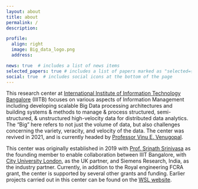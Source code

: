 ```yaml
---
layout: about
title: about
permalink: /
description:

profile:
  align: right
  image: Big_data_logo.png
  address:

news: true  # includes a list of news items
selected_papers: true # includes a list of papers marked as "selected={true}"
social: true  # includes social icons at the bottom of the page
---
```


This research center at [International Institute of Information Technology Bangalore](https://www.iiitb.ac.in/) (IIITB) focuses on various aspects of Information Management including developing scalable Big Data processing architectures and building systems & methods to manage & process structured, semi-structured, & unstructured high-velocity data for distributed data analytics. The “Big” here refers to not just the volume of data, but also challenges concerning the variety, veracity, and velocity of the data. The center was revived in 2021, and is currently headed by [Professor Vinu E. Venugopal](https://www.iiitb.ac.in/faculty/dr-vinu-e-venugopal).


This center was originally established in 2019 with [Prof. Srinath Srinivasa](https://www.iiitb.ac.in/faculty/srinath-srinivasa) as the founding member to enable collaboration between IIIT Bangalore, with [City University London](https://www.city.ac.uk/), as the UK partner, and Siemens Research, India, as the industry partner. Currently, in addition to the Royal engineering FCRA grant, the center is supported by several other grants and funding. Earlier projects carried out in this center can be found on the [WSL website](http://wsl.iiitb.ac.in/co-creation-of-a-center-of-excellence-in-big-data-engineering/).
